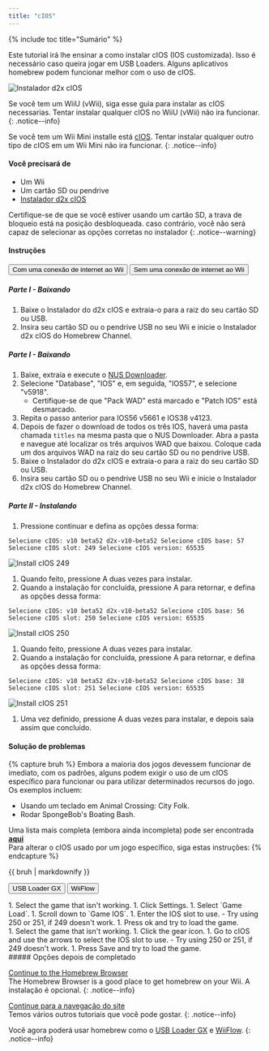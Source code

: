 ```yaml
---
title: "cIOS"
---
```


{% include toc title="Sumário" %}

Este tutorial irá lhe ensinar a como instalar cIOS (IOS customizada). Isso é necessário caso queira jogar em USB Loaders. Alguns aplicativos homebrew podem funcionar melhor com o uso de cIOS.

![Instalador d2x cIOS](/images/cios/cIOS.png)

Se você tem um WiiU (vWii), siga esse guia [ ](https://wiiu.hacks.guide/#/vwii-modding)para instalar as cIOS necessarias. Tentar instalar qualquer cIOS no WiiU (vWii) não ira funcionar.
{: .notice--info}

Se você tem um Wii Mini installe está [cIOS](cios-mini). Tentar instalar qualquer outro tipo de cIOS em um Wii Mini não ira funcionar.
{: .notice--info}

#### Você precisará de

- Um Wii
- Um cartão SD ou pendrive
- [Instalador d2x cIOS](https://hbb1.oscwii.org/hbb/d2x-cios-installer/d2x-cios-installer.zip)

Certifique-se de que se você estiver usando um cartão SD, a trava de bloqueio está na posição desbloqueada. caso contrário, você não será capaz de selecionar as opções corretas no instalador
{: .notice--warning}

#### Instruções

<button class="tablinks btn btn--large btn--primary" id="defaultOpen" onclick="openTab(event, 'with-connection')">Com uma conexão de internet ao Wii</button>
<button class="tablinks btn btn--large btn--info" onclick="openTab(event, 'without-connection')">Sem uma conexão de internet ao Wii</button>

<div id="with-connection" class="blanktabcontent" markdown="1">

##### Parte I - Baixando

1. Baixe o Instalador do d2x cIOS e extraia-o para a raiz do seu cartão SD ou USB.
1. Insira seu cartão SD ou o pendrive USB no seu Wii e inicie o Instalador d2x cIOS do Homebrew Channel.
</div>
<div id="without-connection" class="blanktabcontent" markdown="1">

##### Parte I - Baixando

1. Baixe, extraia e execute o [NUS Downloader](https://github.com/WiiDatabase/nusdownloader/releases/latest/download/NUSD-Mod-NUS-Fix.zip).
1. Selecione "Database", "IOS" e, em seguida, "IOS57", e selecione "v5918".
   - Certifique-se de que "Pack WAD" está marcado e "Patch IOS" está desmarcado.
1. Repita o passo anterior para IOS56 v5661 e IOS38 v4123.
1. Depois de fazer o download de todos os três IOS, haverá uma pasta chamada `titles` na mesma pasta que o NUS Downloader. Abra a pasta e navegue até localizar os três arquivos WAD que baixou. Coloque cada um dos arquivos WAD na raiz do seu cartão SD ou no pendrive USB.
1. Baixe o Instalador do d2x cIOS e extraia-o para a raiz do seu cartão SD ou USB.
1. Insira seu cartão SD ou o pendrive USB no seu Wii e inicie o Instalador d2x cIOS do Homebrew Channel.
</div>

##### Parte II - Instalando

1. Pressione continuar e defina as opções dessa forma:

```
Selecione cIOS: v10 beta52 d2x-v10-beta52 Selecione cIOS base: 57 Selecione cIOS slot: 249 Selecione cIOS version: 65535
```

![Install cIOS 249](/images/cios/Install249.png)

1. Quando feito, pressione A duas vezes para instalar.
1. Quando a instalação for concluída, pressione A para retornar, e defina as opções dessa forma:

```
Selecione cIOS: v10 beta52 d2x-v10-beta52 Selecione cIOS base: 56 Selecione cIOS slot: 250 Selecione cIOS version: 65535
```

![Install cIOS 250](/images/cios/Install250.png)

1. Quando feito, pressione A duas vezes para instalar.
1. Quando a instalação for concluída, pressione A para retornar, e defina as opções dessa forma:

```
Selecione cIOS: v10 beta52 d2x-v10-beta52 Selecione cIOS base: 38 Selecione cIOS slot: 251 Selecione cIOS version: 65535
```

![Install cIOS 251](/images/cios/Install251.png)

1. Uma vez definido, pressione A duas vezes para instalar, e depois saia assim que concluído.

#### Solução de problemas

{% capture bruh %}
Embora a maioria dos jogos devessem funcionar de imediato, com os padrões, alguns podem exigir o uso de um cIOS específico para funcionar ou para utilizar determinados recursos do jogo.<br> Os exemplos incluem:

- Usando um teclado em Animal Crossing: City Folk.
- Rodar SpongeBob's Boating Bash.

Uma lista mais completa (embora ainda incompleta) pode ser encontrada [**aqui**](https://wiki.gbatemp.net/wiki/Wii_cIOS_base_Compatibility_List)<br> Para alterar o cIOS usado por um jogo específico, siga estas instruções:
{% endcapture %}

<div class="notice--warning">{{ bruh | markdownify }}</div>

<button class="tablinks btn btn--large btn--primary" id="defaultOpen" onclick="openTab(event, 'usbloadergx')">USB Loader GX</button>
<button class="tablinks btn btn--large btn--info" onclick="openTab(event, 'wiiflow')">WiiFlow</button>

<div id="usbloadergx" class="blanktabcontent" markdown="1">
1. Select the game that isn't working.
1. Click Settings.
1. Select `Game Load`.
1. Scroll down to `Game IOS`.
1. Enter the IOS slot to use.
    - Try using 250 or 251, if 249 doesn't work.
1. Press ok and try to load the game.
</div>
<div id="wiiflow" class="blanktabcontent" markdown="1">
1. Select the game that isn't working.
1. Click the gear icon.
1. Go to cIOS and use the arrows to select the IOS slot to use.
    - Try using 250 or 251, if 249 doesn't work.
1. Press Save and try to load the game.
</div>
##### Opções depois de completado

[Continue to the Homebrew Browser](hbb)<br> The Homebrew Browser is a good place to get homebrew on your Wii. A instalação é opcional.
{: .notice--info}

[Continue para a navegação do site](site-navigation)<br> Temos vários outros tutoriais que você pode gostar.
{: .notice--info}

Você agora poderá usar homebrew como o [USB Loader GX](usbloadergx) e [WiiFlow](wiiflow).
{: .notice--info}

<script>
    let tabcontent = document.getElementsByClassName("blanktabcontent");
    let tablinks = document.getElementsByClassName("tablinks");

    function openTab(evt, tabName) {
        let element;

        for (element of tabcontent) {
            element.style.display = "none";
        }

        for (element of tablinks) {
            element.className = element.className.replace("btn--primary", "btn--info");
            if (!element.className.includes('btn--info'))
                element.className += " btn--info";
        }

        document.getElementById(tabName).style.display = "block";
        evt.currentTarget.className = evt.currentTarget.className.replace("btn--info", "btn--primary");
    }

    // Get the element with id="defaultOpen" and click on it
    document.getElementById("defaultOpen").click();
</script>
